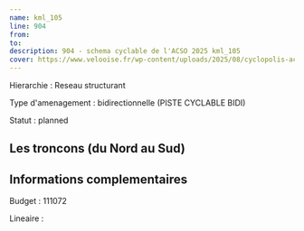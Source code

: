 ```yaml
---
name: kml_105 
line: 904
from: 
to:  
description: 904 - schema cyclable de l'ACSO 2025 kml_105 
cover: https://www.velooise.fr/wp-content/uploads/2025/08/cyclopolis-acso-904.jpg
---
```

Hierarchie : Reseau structurant

Type d'amenagement : bidirectionnelle (PISTE CYCLABLE BIDI)

Statut : planned

## Les troncons (du Nord au Sud)

## Informations complementaires

Budget  : 111072 

Lineaire :

